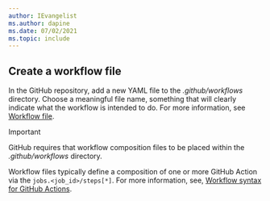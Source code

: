 ```yaml
---
author: IEvangelist
ms.author: dapine
ms.date: 07/02/2021
ms.topic: include
---
```


## Create a workflow file

In the GitHub repository, add a new YAML file to the *.github/workflows* directory. Choose a meaningful file name, something that will clearly indicate what the workflow is intended to do. For more information, see [Workflow file](../github-actions-overview.md#workflow-file).

> [!IMPORTANT]
> GitHub requires that workflow composition files to be placed within the *.github/workflows* directory.

Workflow files typically define a composition of one or more GitHub Action via the `jobs.<job_id>/steps[*]`. For more information, see, [Workflow syntax for GitHub Actions](https://docs.github.com/actions/reference/workflow-syntax-for-github-actions).
